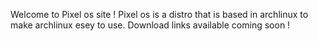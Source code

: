 Welcome to Pixel os site !
Pixel os is a distro that is based in archlinux to make archlinux esey to use.
Download links available coming soon !
